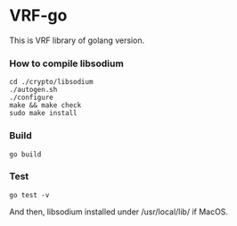# VRF-go
This is VRF library of golang version.

### How to compile libsodium
```cassandraql
cd ./crypto/libsodium
./autogen.sh
./configure
make && make check
sudo make install
```


### Build
```cassandraql
go build
```

### Test
```cassandraql
go test -v
```

And then, libsodium installed under /usr/local/lib/ if MacOS.
